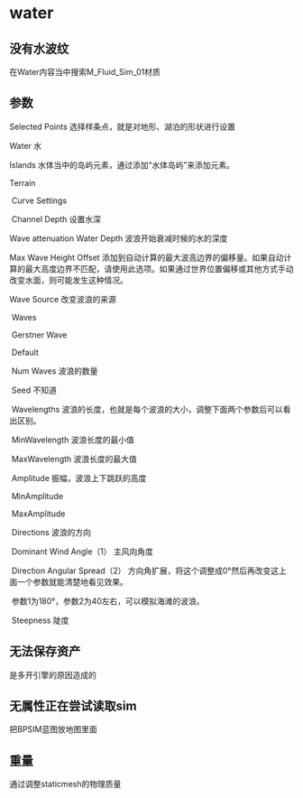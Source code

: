 # water



## 没有水波纹

在Water内容当中搜索M_Fluid_Sim_01材质

## 参数

Selected Points	选择样条点，就是对地形、湖泊的形状进行设置

Water	水

Islands	水体当中的岛屿元素，通过添加“水体岛屿”来添加元素。

Terrain

​	Curve Settings

​		Channel Depth	设置水深

Wave attenuation Water Depth 波浪开始衰减时候的水的深度

Max Wave Height Offset	添加到自动计算的最大波高边界的偏移量。如果自动计算的最大高度边界不匹配，请使用此选项。如果通过世界位置偏移或其他方式手动改变水面，则可能发生这种情况。

Wave Source	改变波浪的来源

​	Waves

​		Gerstner Wave

​			Default

​				Num Waves	波浪的数量

​				Seed	不知道

​			Wavelengths	波浪的长度，也就是每个波浪的大小，调整下面两个参数后可以看出区别。

​				MinWavelength	波浪长度的最小值

​				MaxWavelength	波浪长度的最大值

​			Amplitude	振幅，波浪上下跳跃的高度

​				MinAmplitude

​				MaxAmplitude

​			Directions	波浪的方向

​				Dominant Wind Angle（1）	主风向角度

​				Direction Angular Spread（2）	方向角扩展，将这个调整成0°然后再改变这上面一个参数就能清楚地看见效果。

​				参数1为180°，参数2为40左右，可以模拟海滩的波浪。

​			Steepness	陡度

## 无法保存资产

是多开引擎的原因造成的

## 无属性正在尝试读取sim

把BPSIM蓝图放地图里面

## 重量

通过调整staticmesh的物理质量

